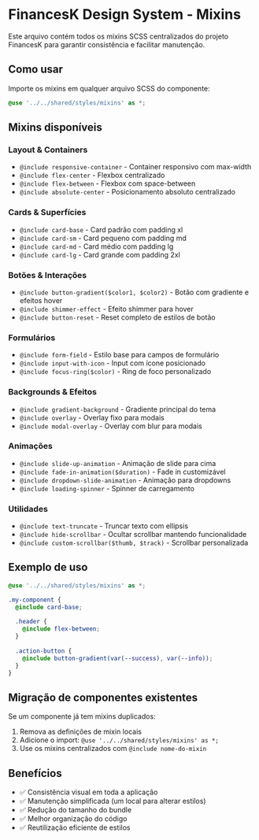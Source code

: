 # FinancesK Design System - Mixins

Este arquivo contém todos os mixins SCSS centralizados do projeto FinancesK para garantir consistência e facilitar manutenção.

## Como usar

Importe os mixins em qualquer arquivo SCSS do componente:

```scss
@use '../../shared/styles/mixins' as *;
```

## Mixins disponíveis

### Layout & Containers

- `@include responsive-container` - Container responsivo com max-width
- `@include flex-center` - Flexbox centralizado
- `@include flex-between` - Flexbox com space-between
- `@include absolute-center` - Posicionamento absoluto centralizado

### Cards & Superfícies

- `@include card-base` - Card padrão com padding xl
- `@include card-sm` - Card pequeno com padding md
- `@include card-md` - Card médio com padding lg
- `@include card-lg` - Card grande com padding 2xl

### Botões & Interações

- `@include button-gradient($color1, $color2)` - Botão com gradiente e efeitos hover
- `@include shimmer-effect` - Efeito shimmer para hover
- `@include button-reset` - Reset completo de estilos de botão

### Formulários

- `@include form-field` - Estilo base para campos de formulário
- `@include input-with-icon` - Input com ícone posicionado
- `@include focus-ring($color)` - Ring de foco personalizado

### Backgrounds & Efeitos

- `@include gradient-background` - Gradiente principal do tema
- `@include overlay` - Overlay fixo para modais
- `@include modal-overlay` - Overlay com blur para modais

### Animações

- `@include slide-up-animation` - Animação de slide para cima
- `@include fade-in-animation($duration)` - Fade in customizável
- `@include dropdown-slide-animation` - Animação para dropdowns
- `@include loading-spinner` - Spinner de carregamento

### Utilidades

- `@include text-truncate` - Truncar texto com ellipsis
- `@include hide-scrollbar` - Ocultar scrollbar mantendo funcionalidade
- `@include custom-scrollbar($thumb, $track)` - Scrollbar personalizada

## Exemplo de uso

```scss
@use '../../shared/styles/mixins' as *;

.my-component {
  @include card-base;
  
  .header {
    @include flex-between;
  }
  
  .action-button {
    @include button-gradient(var(--success), var(--info));
  }
}
```

## Migração de componentes existentes

Se um componente já tem mixins duplicados:

1. Remova as definições de mixin locais
2. Adicione o import: `@use '../../shared/styles/mixins' as *;`
3. Use os mixins centralizados com `@include nome-do-mixin`

## Benefícios

- ✅ Consistência visual em toda a aplicação
- ✅ Manutenção simplificada (um local para alterar estilos)
- ✅ Redução do tamanho do bundle
- ✅ Melhor organização do código
- ✅ Reutilização eficiente de estilos
